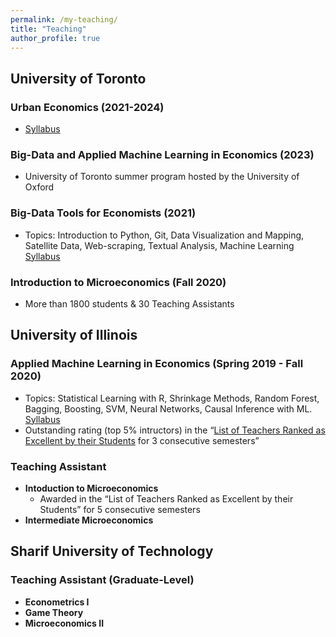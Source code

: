 ```yaml
---
permalink: /my-teaching/
title: "Teaching"
author_profile: true
---
```


## University of Toronto 
### Urban Economics (2021-2024)
* [Syllabus](https://www.economics.utoronto.ca/index.php/index/teaching/downloadCourseOutline/6623/997888888)
### Big-Data and Applied Machine Learning in Economics (2023)
* University of Toronto summer program hosted by the University of Oxford
### Big-Data Tools for Economists (2021)
* Topics: Introduction to Python, Git, Data Visualization and Mapping, Satellite Data, Web-scraping, Textual Analysis, Machine Learning
[Syllabus](https://www.economics.utoronto.ca/index.php/index/teaching/downloadCourseOutline/5538/120659)

### Introduction to Microeconomics (Fall 2020)
* More than 1800 students & 30 Teaching Assistants

## University of Illinois

### Applied Machine Learning in Economics (Spring 2019 - Fall 2020)
* Topics: Statistical Learning with R, Shrinkage Methods, Random Forest, Bagging, Boosting, SVM,
Neural Networks, Causal Inference with ML. [Syllabus](https://econml.web.illinois.edu/syllabus)
* Outstanding rating (top 5% intructors) in the “[List of Teachers Ranked as Excellent by their Students](https://citl.illinois.edu/docs/default-source/teachers-ranked-as-excellent/tre-2019-spring.pdf) for 3 consecutive semesters”

### Teaching Assistant
* **Intoduction to Microeconomics**
  * Awarded in the “List of Teachers Ranked as Excellent by their Students” for 5 consecutive semesters
* **Intermediate Microeconomics**

## Sharif University of Technology
### Teaching Assistant (Graduate-Level)
* **Econometrics I**
* **Game Theory**
* **Microeconomics II**
